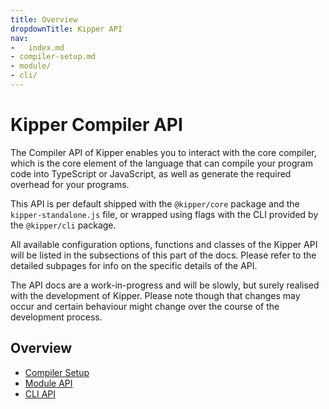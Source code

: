 ```yaml
---
title: Overview
dropdownTitle: Kipper API
nav:
-	index.md
- compiler-setup.md
- module/
- cli/
---
```


# Kipper Compiler API

The Compiler API of Kipper enables you to interact with the core compiler, which is the core element
of the language that can compile your program code into TypeScript or JavaScript, as well as generate the required overhead for your
programs.

This API is per default shipped with the `@kipper/core` package and the `kipper-standalone.js` file, or wrapped using
flags with the CLI provided by the `@kipper/cli` package.

All available configuration options, functions and classes of the Kipper API will be listed in the subsections of this
part of the docs. Please refer to the detailed subpages for info on the specific details of the API.

<div class="important">
<p>
The API docs are a work-in-progress and will be slowly, but surely realised with the development of Kipper.
Please note though that changes may occur and certain behaviour might change over the course of the development
process.
</p>
</div>

## Overview

- [Compiler Setup](./compiler-setup.html)
- [Module API](./module/index.html)
- [CLI API](./cli/index.html)

